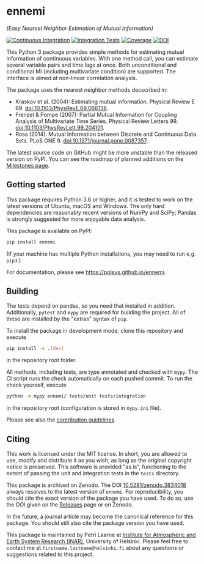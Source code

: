 # ennemi
_(Easy Nearest Neighbor Estimation of Mutual Information)_

[![Continuous Integration](https://github.com/polsys/ennemi/workflows/Continuous%20Integration/badge.svg?event=push)](https://github.com/polsys/ennemi/actions)
[![Integration Tests](https://github.com/polsys/ennemi/workflows/Integration%20Tests/badge.svg)](https://github.com/polsys/ennemi/actions)
[![Coverage](https://sonarcloud.io/api/project_badges/measure?project=polsys_ennemi&metric=coverage)](https://sonarcloud.io/dashboard?id=polsys_ennemi)
[![DOI](https://zenodo.org/badge/247088713.svg)](https://zenodo.org/badge/latestdoi/247088713)

This Python 3 package provides simple methods for estimating mutual information of continuous variables.
With one method call, you can estimate several variable pairs and time lags at once.
Both unconditional and conditional MI (including multivariate condition) are supported.
The interface is aimed at non-linear correlation analysis.

The package uses the nearest neighbor methods decscribed in:
- Kraskov et al. (2004): Estimating mutual information. Physical Review E 69.
  [doi:10.1103/PhysRevE.69.066138](https://dx.doi.org/10.1103/PhysRevE.69.066138).
- Frenzel & Pompe (2007): Partial Mutual Information for Coupling Analysis of
  Multivariate Time Series. Physical Review Letters 99.
  [doi:10.1103/PhysRevLett.99.204101](https://dx.doi.org/10.1103/PhysRevLett.99.204101).
- Ross (2014): Mutual Information between Discrete and Continuous Data Sets.
  PLoS ONE 9.
  [doi:10.1371/journal.pone.0087357](https://dx.doi.org/10.1371/journal.pone.0087357).

The latest source code on GitHub might be more unstable than the released version on PyPI.
You can see the roadmap of planned additions on the
[Milestones page](https://github.com/polsys/ennemi/milestones).


## Getting started

This package requires Python 3.6 or higher,
and it is tested to work on the latest versions of Ubuntu, macOS and Windows.
The only hard dependencies are reasonably recent versions of NumPy and SciPy;
Pandas is strongly suggested for more enjoyable data analysis.

This package is available on PyPI:
```sh
pip install ennemi
```
(If your machine has multiple Python installations, you may need to run e.g. `pip3`.)

For documentation, please see https://polsys.github.io/ennemi.


## Building

The tests depend on pandas, so you need that installed in addition.
Additionally, `pytest` and `mypy` are required for building the project.
All of these are installed by the "extras" syntax of `pip`.

To install the package in development mode, clone this repository and execute
```sh
pip install -e .[dev]
```
in the repository root folder.

All methods, including tests, are type annotated and checked with `mypy`.
The CI script runs the check automatically on each pushed commit.
To run the check yourself, execute
```sh
python -m mypy ennemi/ tests/unit tests/integration
```
in the repository root (configuration is stored in `mypy.ini` file).

Please see also the [contribution guidelines](CONTRIBUTING.md).


## Citing

This work is licensed under the MIT license.
In short, you are allowed to use, modify and distribute it as you wish, as long as
the original copyright notice is preserved.
This software is provided "as is", functioning to the extent of passing
the unit and integration tests in the `tests` directory.

This package is archived on Zenodo.
The DOI [10.5281/zenodo.3834018](https://doi.org/10.5281/zenodo.3834018)
always resolves to the latest version of `ennemi`.
For reproducibility, you should cite the exact version of the package you have used.
To do so, use the DOI given on the [Releases](https://github.com/polsys/ennemi/releases) page or on Zenodo.

In the future, a journal article may become the canonical reference for this package.
You should still also cite the package version you have used.

This package is maintained by Petri Laarne at
[Institute for Atmospheric and Earth System Research (INAR)](https://www.helsinki.fi/en/inar-institute-for-atmospheric-and-earth-system-research),
University of Helsinki.
Please feel free to contact me at `firstname.lastname@helsinki.fi`
about any questions or suggestions related to this project.
